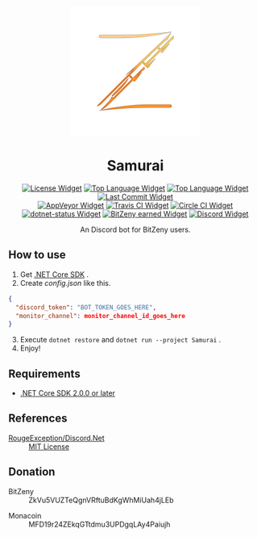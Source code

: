 <div align="center">
  <img src="assets/Samurai.png" alt="Samurai Logo" height="256">
  <h1>Samurai</h1>
  <div>
    <a href="LICENSE" target="_blank"><img src="https://img.shields.io/github/license/acid-chicken/Samurai.svg" alt="License Widget"></a>
    <a href="https://github.com/acid-chicken/Samurai/search?l=c%23" target="_blank"><img src="https://img.shields.io/github/languages/top/acid-chicken/Samurai.svg" alt="Top Language Widget"></a>
    <a href="https://github.com/acid-chicken/Samurai/archive/master.zip" target="_blank"><img src="https://img.shields.io/github/repo-size/acid-chicken/Samurai.svg" alt="Top Language Widget"></a>
    <a href="https://github.com/acid-chicken/Samurai/commits" target="_blank"><img src="https://img.shields.io/github/last-commit/acid-chicken/Samurai.svg" alt="Last Commit Widget"></a>
  </div>
  <div>
    <a href="https://ci.appveyor.com/project/acid-chicken/Samurai" target="_blank"><img src="https://ci.appveyor.com/api/projects/status/k7koen45vjy9xd49?svg=true" alt="AppVeyor Widget"></a>
    <a href="https://travis-ci.org/acid-chicken/Samurai" target="_blank"><img src="https://api.travis-ci.org/acid-chicken/Samurai.svg?branch=master" alt="Travis CI Widget"></a>
    <a href="https://circleci.com/gh/acid-chicken/Samurai" target="_blank"><img src="https://circleci.com/gh/acid-chicken/Samurai.svg?style=shield" alt="Circle CI Widget"></a>
    <a href="https://dotnet-status.com" target="_blank"><img src="https://img.shields.io/dotnetstatus/acid-chicken/Samurai/dotnet-status/API.svg" alt="dotnet-status Widget"></a>
    <a href="https://twitter.com/intent/tweet?text=@zenyhime%20tip%20@acid_chicken%20" target="_blank"><img src="https://img.shields.io/badge/Earned-39149%20ZNY-blue.svg?logo=data%3Aimage%2Fpng%3Bbase64%2CiVBORw0KGgoAAAANSUhEUgAAAA4AAAAOBAMAAAGaYQB0AAAAHlBMVEX%2F%2F%2F%2FMzMzMzMzMzMzMzMzMzMzMzMzMzMzMzMzMzMw6yahhAAAACXRSTlMAQFCQoLDQ4PBnVUN0AAAAaElEQVQI1wXBIQ7CMBiA0W8Jpq51VCJxc8uOMDdF0nsQEo6A%2B0nXke%2B2vEdCdt48PqQgZQzOYA2SznisQS01mNxhVTisO%2F4MXAxGuWeSHdjUDtVbKe2L%2BloU7U%2BV5tVzG1xUnWFqjswfmY0oro8lrF8AAAAASUVORK5CYII%3D" alt="BitZeny earned Widget"></a>
    <a href="https://discord.gg/xmWd3yy" target="_blank"><img src="https://discordapp.com/api/guilds/387920616252243968/widget.png" alt="Discord Widget"></a>
  </div>
  <p>An Discord bot for BitZeny users.</p>
</div>

## How to use

1. Get [.NET Core SDK](https://dot.net/core) .
2. Create *config.json* like this.
```json
{
  "discord_token": "BOT_TOKEN_GOES_HERE",
  "monitor_channel": monitor_channel_id_goes_here
}
```
3. Execute `dotnet restore` and `dotnet run --project Samurai` .
4. Enjoy!

## Requirements

* [.NET Core SDK 2.0.0 or later](https://dot.net/core)

## References

<dl>
  <dt><a href="https://github.com/RogueException/Discord.Net">RougeException/Discord.Net</a></dt>
  <dd><a href="https://github.com/RogueException/Discord.Net/blob/dev/LICENSE">MIT License</a></dd>
</dl>

## Donation

<dl>
  <dt>BitZeny</dt>
  <dd>ZkVu5VUZTeQgnVRftuBdKgWhMiUah4jLEb</dd>
</dl>
<dl>
  <dt>Monacoin</dt>
  <dd>MFD19r24ZEkqGTtdmu3UPDgqLAy4Paiujh</dd>
</dl>
